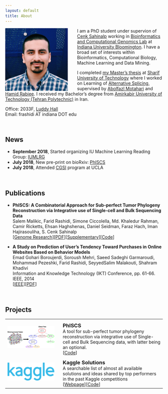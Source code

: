 ```yaml
---
layout: default
title: About
---
```


<img style="float: left; margin-right:30px;" src="/assets/me.jpg" width="200px" alt="me"/>

I am a PhD student under supervion of [Cenk Sahinalp](https://www.soic.indiana.edu/all-people/profile.html?profile_id=291) working in [Bioinformatics and Computational Genomics Lab](http://www.iu.edu/~compgen/index.html) at [Indiana University Bloomington](https://www.indiana.edu). I have a broad set of interests within Bioinformatics, Computational Biology, Machine Learning and Data Mining.

I completed [my Master’s thesis](http://library.sharif.ir/parvan/resource/444343/یادگیری-پیرایش-دگرسان-از-داده-های-توالی-یابی-آر--ان--ای/&from=search&&query=alternative%20splicing&count=20&execute=true) at [Sharif University of Technology](http://www.en.sharif.edu) where I worked on Learning of [Alternative Splicing](https://en.wikipedia.org/wiki/Alternative_splicing), supervised by [Abolfazl Motahari](http://sharif.edu/~motahari/) and [Hamid Rabiee](http://sharif.edu/~rabiee/). I received my Bachelor’s degree from [Amirkabir University of Technology (Tehran Polytechnic)](http://aut.ac.ir/aut/) in Iran.


Office: 2033F, [Luddy Hall](https://goo.gl/maps/9mtD9Cgj4fT2)  
Email: frashidi AT indiana DOT edu


<!-- ================================================== -->
<br/>

## News
  * **September 2018**, Started organizing IU Machine Learning Reading Group: [IUMLRG](https://iumlrg.github.io)
  * **July 2018**, New pre-print on bioRxiv: [PhISCS](https://www.biorxiv.org/content/early/2018/07/25/376996)
  * **July 2018**, Attended [CGSI](http://computationalgenomics.bioinformatics.ucla.edu) program at UCLA


<!-- ================================================== -->
<br/>

## Publications

<!-- {:start="2"} -->

  * **PhISCS: A Combinatorial Approach for Sub-perfect Tumor Phylogeny Reconstruction via Integrative use of Single-cell and Bulk Sequencing Data**  
Salem Malikic, Farid Rashidi, Simone Ciccolella, Md. Khaledur Rahman, Camir Ricketts, Ehsan Haghshenas, Daniel Seidman, Faraz Hach, Iman Hajirasouliha, S. Cenk Sahinalp  
[[Genome Research](https://genome.cshlp.org/content/early/2019/10/18/gr.234435.118)][[PDF](/assets/phiscs.pdf)][[Supplementary](/assets/phiscs-supplementary.pdf)][[Code](https://github.com/sfu-compbio/PhISCS)]

<!-- 0. A Novel Algorithm for Discovering Splice Junction and Small Exon with RNA-Seq  
**Farid Rashidi Mehrabadi**, Damoun Nashta-ali, Amirhossein Saberi, Seyed Abolfazl Motahari, Babak Khalaj  
Manuscript. In preparation for Bioinformatics. -->

  * **A Study on Prediction of User’s Tendency Toward Purchases in Online Websites Based on Behavior Models**  
Emad Gohari Boroujerdi, Soroush Mehri, Saeed Sadeghi Garmaroudi, Mohammad Pezeshki, Farid Rashidi, SeyyedSalim Malakouti, Shahram Khadivi  
Information and Knowledge Technology (IKT) Conference, pp. 61-66. IEEE, 2014  
[[IEEE](http://ieeexplore.ieee.org/document/7030334/)][[PDF](/assets/dmc.pdf)]

<!-- {: reversed="reversed"} -->


<!-- ================================================== -->
<br/>

## Projects

<table style="width: 100%;">
	<tbody>
		<tr>
			<td style="vertical-align:middle;">
				<img src="/assets/phiscs.png" style="border-radius:0%; max-height:150px; max-width:150px;">
			</td>
			<td style="width:100%; vertical-align:middle; padding-left:20px; padding-top:10px; ">
				<h3 style="margin: 0">PhISCS</h3>
				<p style="margin: 0">A tool for sub-perfect tumor phylogeny reconstruction via integrative use of Single-cell and Bulk Sequencing data, with latter being an optional.</p>
				[<a href="https://github.com/sfu-compbio/PhISCS">Code</a>]
			</td>
		</tr>
		<tr>
			<td style="vertical-align:middle;">
				<img src="/assets/kaggle.png" style="border-radius:0%; max-height:150px; max-width:150px;">
			</td>
			<td style="width:100%; vertical-align:middle; padding-left:20px; padding-top:10px; ">
				<h3 style="margin: 0">Kaggle Solutions</h3>
				<p style="margin: 0">A searchable list of almost all available solutions and ideas shared by top performers in the past Kaggle competitions</p>
				[<a href="https://faridrashidi.github.io/kaggle-solutions/">Webpage</a>][<a href="https://github.com/faridrashidi/kaggle-solutions">Code</a>]
			</td>
		</tr>
	</tbody>
</table>
